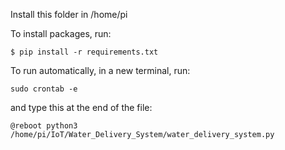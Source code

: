 Install this folder in /home/pi


To install packages, run:
```
$ pip install -r requirements.txt
```


To run automatically, in a new terminal, run:
```
sudo crontab -e
```
and type this at the end of the file:
```
@reboot python3 /home/pi/IoT/Water_Delivery_System/water_delivery_system.py

```
